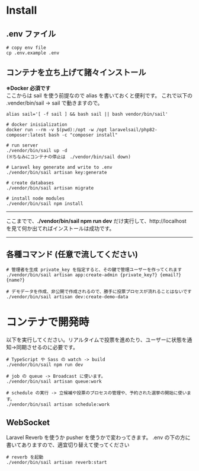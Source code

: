 
# Install

## .env ファイル
```
# copy env file
cp .env.example .env
```

## コンテナを立ち上げて諸々インストール
**※Docker 必須です**  
ここからは sail を使う前提なので alias を書いておくと便利です。
これで以下の .vender/bin/sail → sail で動きますので。
```
alias sail='[ -f sail ] && bash sail || bash vendor/bin/sail'
```


```
# docker inisialization
docker run --rm -v $(pwd):/opt -w /opt laravelsail/php82-composer:latest bash -c "composer install"

# run server
./vendor/bin/sail up -d
(※ちなみにコンテナの停止は　./vendor/bin/sail down)

# Laravel key generate and write to .env
./vendor/bin/sail artisan key:generate

# create databases
./vendor/bin/sail artisan migrate

# install node modules
./vendor/bin/sail npm install
```

* * *
ここまでで、**./vendor/bin/sail npm run dev** だけ実行して、http://localhost を見て何か出てればインストールは成功です。
* * *

## 各種コマンド (任意で流してください)
```
# 管理者を生成 private_key を指定すると、その鍵で管理ユーザーを作ってくれます
./vendor/bin/sail artisan app:create-admin {private_key?} {email?} {name?}

# デモデータを作成、非公開で作成されるので、勝手に投票プロセスが流れることはないです
./vendor/bin/sail artisan dev:create-demo-data

```


# コンテナで開発時

以下を実行してください。リアルタイムで投票を進めたり、ユーザーに状態を通知→同期させるのに必要です。
```
# TypeScript や Sass の watch -> build
./vendor/bin/sail npm run dev
```

```
# job の queue -> Broadcast に使います。 
./vendor/bin/sail artisan queue:work
```

```
# schedule の実行 -> 立候補や投票のプロセスの管理や、予約された選挙の開始に使います。
./vendor/bin/sail artisan schedule:work
```

## WebSocket
Laravel Reverb を使うか pusher を使うかで変わってきます。
.env の下の方に書いてありますので、適宜切り替えて使ってください
```
# reverb を起動
./vendor/bin/sail artisan reverb:start
```




